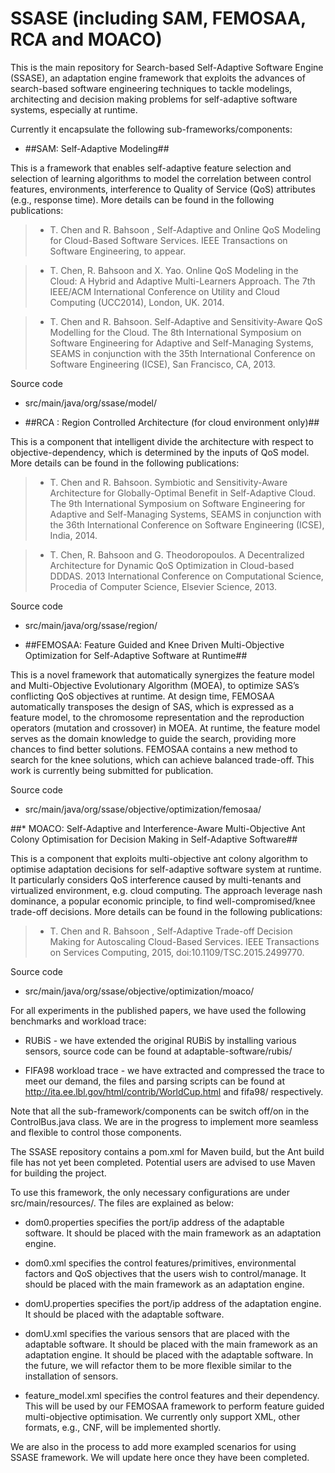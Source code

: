 SSASE (including SAM, FEMOSAA, RCA and MOACO)
==========

This is the main repository for Search-based Self-Adaptive Software Engine (SSASE), an adaptation engine framework that exploits the advances of search-based software engineering techniques to tackle modelings, architecting and decision making problems for self-adaptive software systems, especially at runtime.

Currently it encapsulate the following sub-frameworks/components:

* ##SAM: Self-Adaptive Modeling##

This is a framework that enables self-adaptive feature selection and selection of learning algorithms to model the correlation between control features, environments, interference to Quality of Service (QoS) attributes (e.g., response time). More details can be found in the following publications:

 > * T. Chen and R. Bahsoon , Self-Adaptive and Online QoS Modeling for Cloud-Based Software Services. IEEE Transactions on Software Engineering, to appear.

 > * T. Chen, R. Bahsoon and X. Yao. Online QoS Modeling in the Cloud: A Hybrid and Adaptive Multi-Learners Approach. The 7th IEEE/ACM International Conference on Utility and Cloud Computing (UCC2014), London, UK. 2014.

 > * T. Chen and R. Bahsoon. Self-Adaptive and Sensitivity-Aware QoS Modelling for the Cloud. The 8th International Symposium on Software Engineering for Adaptive and Self-Managing Systems, SEAMS in conjunction with the 35th International Conference on Software Engineering (ICSE), San Francisco, CA, 2013.



Source code
  * src/main/java/org/ssase/model/

 * ##RCA : Region Controlled Architecture (for cloud environment only)##

This is a component that intelligent divide the architecture with respect to objective-dependency, which is determined by the inputs of QoS model.  More details can be found in the following publications:

 > * T. Chen and R. Bahsoon. Symbiotic and Sensitivity-Aware Architecture for Globally-Optimal Benefit in Self-Adaptive Cloud. The 9th International Symposium on Software Engineering for Adaptive and Self-Managing Systems, SEAMS in conjunction with the 36th International Conference on Software Engineering (ICSE), India, 2014.

 > * T. Chen, R. Bahsoon and G. Theodoropoulos. A Decentralized Architecture for Dynamic QoS Optimization in Cloud-based DDDAS. 2013 International Conference on Computational Science, Procedia of Computer Science, Elsevier Science, 2013.

Source code
  * src/main/java/org/ssase/region/



 * ##FEMOSAA: Feature Guided and Knee Driven Multi-Objective Optimization for Self-Adaptive Software at Runtime##

This is a novel framework that automatically synergizes the feature model and Multi-Objective Evolutionary Algorithm (MOEA), to optimize SAS’s conflicting QoS objectives at runtime. At design time, FEMOSAA automatically transposes the design of SAS, which is expressed as a feature model, to the chromosome representation and the reproduction operators (mutation and crossover) in MOEA. At runtime, the feature model serves as the domain knowledge to guide the search, providing more chances to find better solutions. FEMOSAA contains a new method to search for the knee solutions, which can achieve balanced trade-off. This work is currently being submitted for publication.

Source code
   * src/main/java/org/ssase/objective/optimization/femosaa/

 ##* MOACO: Self-Adaptive and Interference-Aware Multi-Objective Ant Colony Optimisation for Decision Making in Self-Adaptive Software##

This is a component that exploits multi-objective ant colony algorithm to optimise adaptation decisions for self-adaptive software system at runtime. It particularly considers QoS interference caused by multi-tenants and virtualized environment, e.g. cloud computing. The approach leverage nash dominance, a popular economic principle, to find well-compromised/knee trade-off decisions. More details can be found in the following publications:

  > * T. Chen and R. Bahsoon , Self-Adaptive Trade-off Decision Making for Autoscaling Cloud-Based Services. IEEE Transactions on Services Computing, 2015, doi:10.1109/TSC.2015.2499770.

Source code
   * src/main/java/org/ssase/objective/optimization/moaco/


For all experiments in the published papers, we have used the following benchmarks and workload trace:

 * RUBiS - we have extended the original RUBiS by installing various sensors, source code can be found at adaptable-software/rubis/


 * FIFA98 workload trace - we have extracted and compressed the trace to meet our demand, the files and parsing scripts can be found at http://ita.ee.lbl.gov/html/contrib/WorldCup.html and fifa98/ respectively.


Note that all the sub-framework/components can be switch off/on in the ControlBus.java class. We are in the progress to implement more seamless and flexible to control those components.

The SSASE repository contains a pom.xml for Maven build, but the Ant build file has not yet been completed. Potential users are advised to use Maven for building the project.

To use this framework, the only necessary configurations are under src/main/resources/. The files are explained as below:

 * dom0.properties specifies the port/ip address of the adaptable software. It should be placed with the main framework as an adaptation engine.

 * dom0.xml specifies the control features/primitives, environmental factors and QoS objectives that the users wish to control/manage. It should be placed with the main framework as an adaptation engine.

 * domU.properties specifies the port/ip address of the adaptation engine. It should be placed with the adaptable software.

 * domU.xml specifies the various sensors that are placed with the adaptable software. It should be placed with the main framework as an adaptation engine. It should be placed with the adaptable software. In the future, we will refactor them to be more flexible similar to the installation of sensors.

 * feature_model.xml specifies the control features and their dependency. This will be used by our FEMOSAA framework to perform feature guided multi-objective optimisation. We currently only support XML, other formats, e.g., CNF, will be implemented shortly.

We are also in the process to add more exampled scenarios for using SSASE framework. We will update here once they have been completed.